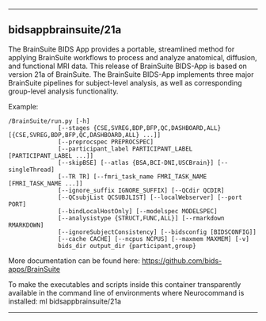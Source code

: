 
----------------------------------
## bidsappbrainsuite/21a ##
The BrainSuite BIDS App provides a portable, streamlined method for applying BrainSuite workflows to process and analyze anatomical, diffusion, and functional MRI data. This release of BrainSuite BIDS-App is based on version 21a of BrainSuite. The BrainSuite BIDS-App implements three major BrainSuite pipelines for subject-level analysis, as well as corresponding group-level analysis functionality.

Example:
```
/BrainSuite/run.py [-h]
              [--stages {CSE,SVREG,BDP,BFP,QC,DASHBOARD,ALL} [{CSE,SVREG,BDP,BFP,QC,DASHBOARD,ALL} ...]]
              [--preprocspec PREPROCSPEC]
              [--participant_label PARTICIPANT_LABEL [PARTICIPANT_LABEL ...]]
              [--skipBSE] [--atlas {BSA,BCI-DNI,USCBrain}] [--singleThread]
              [--TR TR] [--fmri_task_name FMRI_TASK_NAME [FMRI_TASK_NAME ...]]
              [--ignore_suffix IGNORE_SUFFIX] [--QCdir QCDIR]
              [--QCsubjList QCSUBJLIST] [--localWebserver] [--port PORT]
              [--bindLocalHostOnly] [--modelspec MODELSPEC]
              [--analysistype {STRUCT,FUNC,ALL}] [--rmarkdown RMARKDOWN]
              [--ignoreSubjectConsistency] [--bidsconfig [BIDSCONFIG]]
              [--cache CACHE] [--ncpus NCPUS] [--maxmem MAXMEM] [-v]
              bids_dir output_dir {participant,group}
```

More documentation can be found here: https://github.com/bids-apps/BrainSuite

To make the executables and scripts inside this container transparently available in the command line of environments where Neurocommand is installed: ml bidsappbrainsuite/21a

----------------------------------

